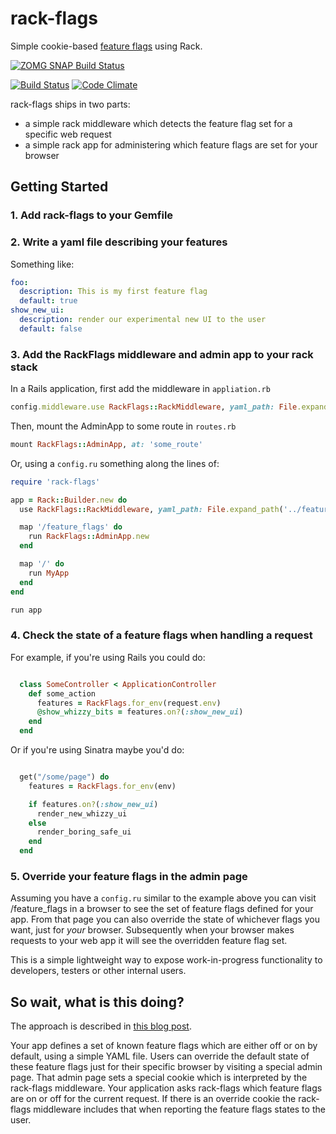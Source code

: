 # rack-flags

Simple cookie-based [feature flags](http://martinfowler.com/bliki/FeatureToggle.html) using Rack. 

[![ZOMG SNAP Build Status](https://snap-ci.com/o7uuLFuvOgdCkggpKyYlVDO088LLbnjCnzqT--ViVqI/build_image)](https://snap-ci.com/projects/moredip/rack-flags/build_history)

[![Build Status](https://travis-ci.org/moredip/rack-flags.png?branch=master)](https://travis-ci.org/moredip/rack-flags)
[![Code Climate](https://codeclimate.com/github/moredip/rack-flags.png)](https://codeclimate.com/github/moredip/rack-flags)

rack-flags ships in two parts:
- a simple rack middleware which detects the feature flag set for a specific web request
- a simple rack app for administering which feature flags are set for your browser

## Getting Started

### 1. Add rack-flags to your Gemfile

### 2. Write a yaml file describing your features

Something like:

```yaml 
foo: 
  description: This is my first feature flag
  default: true
show_new_ui: 
  description: render our experimental new UI to the user
  default: false
```

### 3. Add the RackFlags middleware and admin app to your rack stack

In a Rails application, first add the middleware in `appliation.rb`

```ruby
config.middleware.use RackFlags::RackMiddleware, yaml_path: File.expand_path('../feature_flags.yaml',__FILE__)
```

Then, mount the AdminApp to some route in `routes.rb`

```ruby
mount RackFlags::AdminApp, at: 'some_route'
```

Or, using a `config.ru` something along the lines of:

```ruby
require 'rack-flags'

app = Rack::Builder.new do
  use RackFlags::RackMiddleware, yaml_path: File.expand_path('../feature_flags.yaml',__FILE__)

  map '/feature_flags' do
    run RackFlags::AdminApp.new
  end

  map '/' do 
    run MyApp
  end
end

run app
```

### 4. Check the state of a feature flags when handling a request

For example, if you're using Rails you could do:

```ruby

  class SomeController < ApplicationController
    def some_action
      features = RackFlags.for_env(request.env)
      @show_whizzy_bits = features.on?(:show_new_ui)
    end
  end
```

Or if you're using Sinatra maybe you'd do:

```ruby

  get("/some/page") do
    features = RackFlags.for_env(env)

    if features.on?(:show_new_ui)
      render_new_whizzy_ui
    else
      render_boring_safe_ui
    end
  end
```

### 5. Override your feature flags in the admin page 

Assuming you have a `config.ru` similar to the example above you can visit /feature_flags in a browser to see the set of feature flags defined for your app. 
From that page you can also override the state of whichever flags you want, just for *your* browser.
Subsequently when your browser makes requests to your web app it will see the overridden feature flag set.

This is a simple lightweight way to expose work-in-progress functionality to developers, testers or other internal users.

## So wait, what is this doing?

The approach is described in [this blog post](http://blog.thepete.net/blog/2012/11/06/cookie-based-feature-flag-overrides/). 

Your app defines a set of known feature flags which are either off or on by default, using a simple YAML file. Users can override the default state of these feature flags just for their specific browser by visiting a special admin page. That admin page sets a special cookie which is interpreted by the rack-flags middleware. Your application asks rack-flags which feature flags are on or off for the current request. If there is an override cookie the rack-flags middleware includes that when reporting the feature flags states to the user.


